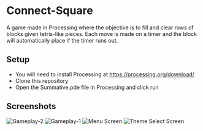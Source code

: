 # Connect-Square

A game made in Processing where the objective is to fill and clear rows of blocks given tetris-like pieces. Each move is made on a timer and the block will automatically place if the timer runs out.

## Setup
  * You will need to install Processing at https://processing.org/download/
  * Clone this repository
  * Open the Summative.pde file in Processing and click run
  
## Screenshots
![Gameplay-2](https://imgur.com/knnRrWK)
![Gameplay-1](https://imgur.com/hEcToxH)
![Menu Screen](https://imgur.com/tT8rC73)
![Theme Select Screen](https://imgur.com/VHMqExW)

